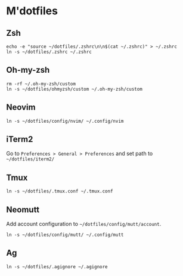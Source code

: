 # M'dotfiles

## Zsh

```
echo -e "source ~/dotfiles/.zshrc\n\n$(cat ~/.zshrc)" > ~/.zshrc
ln -s ~/dotfiles/.zshrc ~/.zshrc
```

## Oh-my-zsh

```
rm -rf ~/.oh-my-zsh/custom
ln -s ~/dotfiles/ohmyzsh/custom ~/.oh-my-zsh/custom
```

## Neovim

```
ln -s ~/dotfiles/config/nvim/ ~/.config/nvim
```

## iTerm2

Go to `Preferences > General > Preferences` and set path to `~/dotfiles/iterm2/`

## Tmux

```
ln -s ~/dotfiles/.tmux.conf ~/.tmux.conf
```

## Neomutt

Add account configuration to `~/dotfiles/config/mutt/account`.

```
ln -s ~/dotfiles/config/mutt/ ~/.config/mutt
```

## Ag

```
ln -s ~/dotfiles/.agignore ~/.agignore
```
